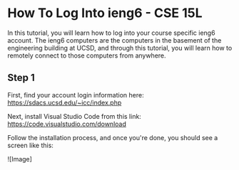 # How To Log Into ieng6 - CSE 15L

In this tutorial, you will learn how to log into your course specific ieng6 account. The ieng6 computers are the computers in the basement of the engineering building at UCSD, and through this tutorial, you will learn how to remotely connect to those computers from anywhere. 

## Step 1
First, find your account login information here: https://sdacs.ucsd.edu/~icc/index.php

Next, install Visual Studio Code from this link: https://code.visualstudio.com/download

Follow the installation process, and once you're done, you should see a screen like this:

![Image]